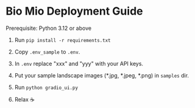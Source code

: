 # Bio Mio Deployment Guide

Prerequisite: Python 3.12 or above

1. Run `pip install -r requirements.txt`

2. Copy `.env_sample` to `.env`.

3. In `.env` replace "xxx" and "yyy" with your API keys.

4. Put your sample landscape images (*.jpg, *.jpeg, *.png) in `samples` dir.

5. Run `python gradio_ui.py`

6. Relax ☕
